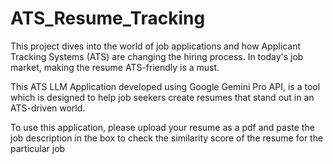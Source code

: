 # ATS_Resume_Tracking 

This project dives into the world of job applications and how Applicant Tracking Systems (ATS) are changing the hiring process. In today's job market, making the resume ATS-friendly is a must. 

This ATS LLM Application developed using Google Gemini Pro API, is a tool which is designed to help job seekers create resumes that stand out in an ATS-driven world.

To use this application, please upload your resume as a pdf and paste the job description in the box to check the similarity score of the resume for the particular job